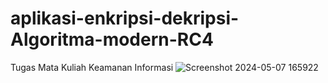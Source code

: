# aplikasi-enkripsi-dekripsi-Algoritma-modern-RC4
Tugas Mata Kuliah Keamanan Informasi
![Screenshot 2024-05-07 165922](https://github.com/elendeee/aplikasi-enkripsi-dekripsi-Algoritma-modernRC4/assets/112352262/473140c3-b848-4a33-867e-a7ad57035aea)
